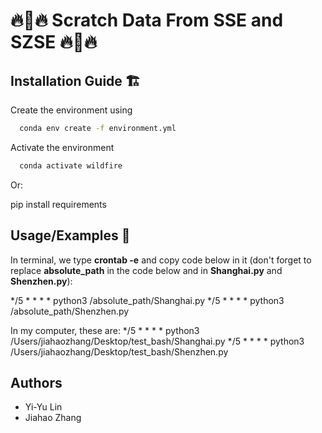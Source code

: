 # 🔥🦀🔥 Scratch Data From SSE and SZSE 🔥🦀🔥


## Installation Guide 🏗️

Create the environment using
```bash
  conda env create -f environment.yml
```
Activate the environment 
```bash
  conda activate wildfire
```

Or:

pip install requirements

## Usage/Examples 🧙
In terminal, we type   **crontab -e**   and copy code below in it (don't forget to replace **absolute_path** in the code below and in **Shanghai.py** and **Shenzhen.py**):


*/5 * * * * python3 /absolute_path/Shanghai.py
*/5 * * * * python3 /absolute_path/Shenzhen.py

In my computer, these are:
*/5 * * * * python3 /Users/jiahaozhang/Desktop/test_bash/Shanghai.py
*/5 * * * * python3 /Users/jiahaozhang/Desktop/test_bash/Shenzhen.py


## Authors
- Yi-Yu Lin
- Jiahao Zhang
